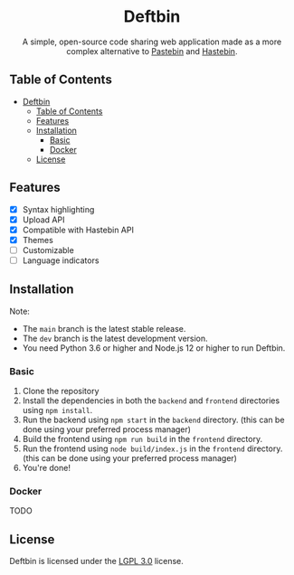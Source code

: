 <div align="center">

# Deftbin
A simple, open-source code sharing web application made as a more complex alternative to [Pastebin](https://pastebin.com/) and [Hastebin](https://hastebin.com/).

</div>

## Table of Contents

- [Deftbin](#deftbin)
  - [Table of Contents](#table-of-contents)
  - [Features](#features)
  - [Installation](#installation)
    - [Basic](#basic)
    - [Docker](#docker)
  - [License](#license)

## Features

- [x] Syntax highlighting
- [x] Upload API
- [x] Compatible with Hastebin API
- [x] Themes
- [ ] Customizable
- [ ] Language indicators

## Installation

Note:
- The `main` branch is the latest stable release.
- The `dev` branch is the latest development version.
- You need Python 3.6 or higher and Node.js 12 or higher to run Deftbin.

### Basic

1. Clone the repository
2. Install the dependencies in both the `backend` and `frontend` directories using `npm install`.
3. Run the backend using `npm start` in the `backend` directory. (this can be done using your preferred process manager)
4. Build the frontend using `npm run build` in the `frontend` directory.
5. Run the frontend using `node build/index.js` in the `frontend` directory. (this can be done using your preferred process manager)
6. You're done!

### Docker
TODO

## License

Deftbin is licensed under the [LGPL 3.0][lgpl] license.

[lgpl]: https://www.gnu.org/licenses/lgpl-3.0.en.html
